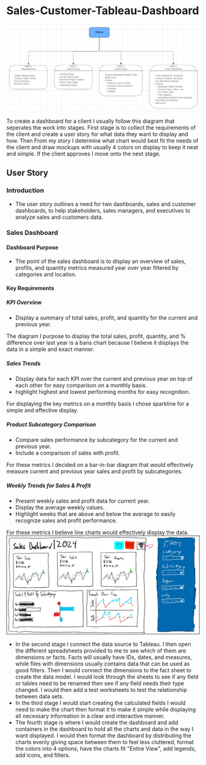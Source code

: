 # Sales-Customer-Tableau-Dashboard

![image alt](https://github.com/SON-Abe/Sales-Customer-Tableau-Dashboard/blob/fa48fc9fe701d9327dedd20db34ff079278c5c56/Designs/Workflow.png)


To create a dashboard for a client I usually follow this diagram that seperates the work into stages. First stage is to collect the requirements of the client and create a user story for what data they want to display and how. Then From my story I determine what chart would best fit the needs of the client and draw mockups with usually 4 colors on display to keep it neat and simple. If the client approves I move onto the next stage.

## User Story
### Introduction
- The user story outlines a need for two dashboards, sales and customer dashboards, to help stakeholders, sales managers, and executives to analyze sales and customers data.

### Sales Dashboard
#### Dashboard Purpose
- The point of the sales dashboard is to display an overview of sales, profits, and quantity metrics measured year over year filtered by categories and location.


#### Key Requirements
##### KPI Overview
- Display a summary of total sales, profit, and quantity for the current and previous year.

The diagram I purpose to display the total sales, profit, quantity, and % difference over last year is a bans chart because I believe it displays the data in a simple and exact manner.

##### Sales Trends
- Display data for each KPI over the current and previous year on top of each other for easy comparison on a monthly basis.
- highlight highest and lowest performing months for easy recognition.

For displaying the key metrics on a monthly basis I chose sparkline for a simple and effective display.

##### Product Subcategory Comparison
- Compare sales performance by subcategory for the current and previous year.
- Include a comparison of sales with profit.

For these metrics I decided on a bar-in-bar diagram that would effectively measure current and previous year sales and profit by subcategories.

##### Weekly Trends for Sales & Profit
- Present weekly sales and profit data for current year.
- Display the average weekly values.
- Highlight weeks that are above and below the average to easily recognize sales and profit performance.

For these metrics I believe line charts would effectively display the data.
![image alt](https://github.com/SON-Abe/Sales-Customer-Tableau-Dashboard/blob/75524abd23aeabf229d58cc001c4d152975eed19/Designs/Sales.png)

- In the second stage I connect the data source to Tableau. I then open the different spreadsheets provided to me to see which of them are dimensions or facts. Facts will usually have IDs, dates, and measures, while files with dimensions usually contains data that can be used as good filters. Then I would connect the dimensions to the fact sheet to create the data model. I would look through the sheets to see if any field or tables need to be renamed then see if any field needs their type changed. I would then add a test worksheets to test the relationship between data sets.
- In the third stage I would start creating the calculated fields I would need to make the chart then format it to make it simple while displaying all necessary information in a clear and interactive manner.
- The fourth stage is where I would create the dashboard and add containers in the dashboard to hold all the charts and data in the way I want displayed. I would then format the dashboard by distributing the charts evenly giving space between them to feel less cluttered, format the colors into 4 options, have the charts fit "Entire View", add legends, add icons, and filters.
